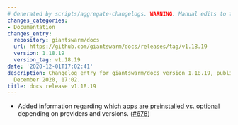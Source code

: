 ```yaml
---
# Generated by scripts/aggregate-changelogs. WARNING: Manual edits to this files will be overwritten.
changes_categories:
- Documentation
changes_entry:
  repository: giantswarm/docs
  url: https://github.com/giantswarm/docs/releases/tag/v1.18.19
  version: 1.18.19
  version_tag: v1.18.19
date: '2020-12-01T17:02:41'
description: Changelog entry for giantswarm/docs version 1.18.19, published on 01
  December 2020, 17:02.
title: docs release v1.18.19
---
```


- Added information regarding [which apps are preinstalled vs. optional](https://docs.giantswarm.io/reference/tenant-cluster-release-versions/#apps) depending on providers and versions. ([#678](https://github.com/giantswarm/docs/pull/678))
